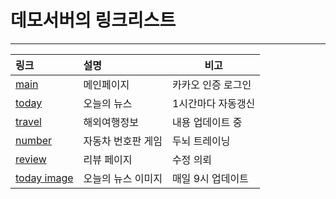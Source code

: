 # 데모서버의 링크리스트

---

| 링크                                                      | 설명               | 비고               |
| :-------------------------------------------------------- | :----------------- | ------------------ |
| [main](https://kobe-dev.koyeb.app/kakao)                  | 메인페이지         | 카카오 인증 로그인 |
| [today](https://kobe-dev.koyeb.app/app/today_korea)      | 오늘의 뉴스        | 1시간마다 자동갱신 |
| [travel](https://kobe-dev.koyeb.app/apps/travel_ko)       | 해외여행정보       | 내용 업데이트 중   |
| [number](https://kobe-dev.koyeb.app/app/number_ko)       | 자동차 번호판 게임 | 두뇌 트레이닝      |
| [review](https://kobe-dev.koyeb.app/apps/review)          | 리뷰 페이지        | 수정 의뢰          |
| [today image](https://kobe-dev.koyeb.app/img/today_korea) | 오늘의 뉴스 이미지 | 매일 9시 업데이트  |
